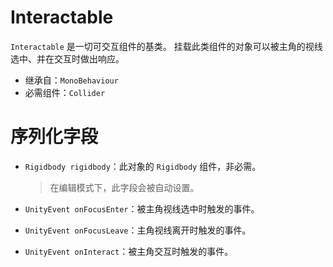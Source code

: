 # Interactable

`Interactable` 是一切可交互组件的基类。
挂载此类组件的对象可以被主角的视线选中、并在交互时做出响应。

- 继承自：`MonoBehaviour`
- 必需组件：`Collider`

# 序列化字段

- `Rigidbody rigidbody`：此对象的 `Rigidbody` 组件，非必需。

	> 在编辑模式下，此字段会被自动设置。

- `UnityEvent onFocusEnter`：被主角视线选中时触发的事件。
- `UnityEvent onFocusLeave`：主角视线离开时触发的事件。
- `UnityEvent onInteract`：被主角交互时触发的事件。